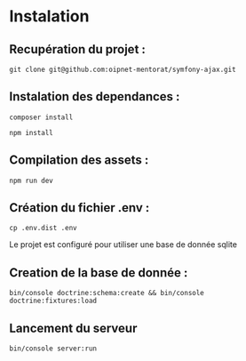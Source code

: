 # Instalation

## Recupération du projet :

`git clone git@github.com:oipnet-mentorat/symfony-ajax.git`

## Instalation des dependances :

`composer install`

`npm install`

## Compilation des assets :

`npm run dev`

## Création du fichier .env :

`cp .env.dist .env`

Le projet est configuré pour utiliser une base de donnée sqlite

## Creation de la base de donnée :

`bin/console doctrine:schema:create && bin/console doctrine:fixtures:load`

## Lancement du serveur

`bin/console server:run`